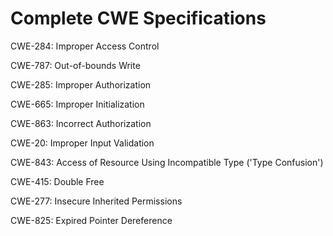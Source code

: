 

# Complete CWE Specifications

CWE-284: Improper Access Control

CWE-787: Out-of-bounds Write

CWE-285: Improper Authorization

CWE-665: Improper Initialization

CWE-863: Incorrect Authorization

CWE-20: Improper Input Validation

CWE-843: Access of Resource Using Incompatible Type ('Type Confusion')

CWE-415: Double Free

CWE-277: Insecure Inherited Permissions

CWE-825: Expired Pointer Dereference